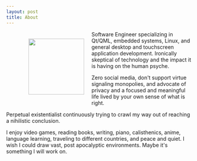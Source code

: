 ```yaml
---
layout: post
title: About
---
```


<figure>
  <img src="../img/logo-icon.jpg" align="left" hspace="20" vspace="20" width="150" height="150">
</figure> Software Engineer specializing in Qt/QML, embedded systems, Linux, and general desktop and touchscreen application development.  Ironically skeptical of technology and the impact it is having on the human psyche.  

Zero social media, don't support virtue signaling monopolies, and advocate of privacy and a focused and meaningful life lived by your own sense of what is right.  

Perpetual existentialist continuously trying to crawl my way out of reaching a nihilistic conclusion.  

I enjoy video games, reading books, writing, piano, calisthenics, anime, language learning, traveling to different countries, and peace and quiet.  I wish I could draw vast, post apocalyptic environments.  Maybe it's something I will work on. 
